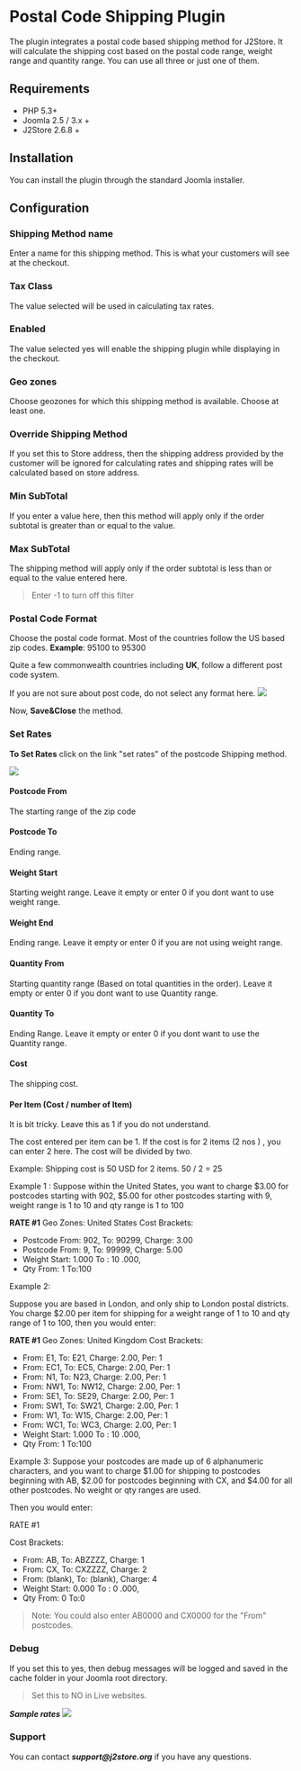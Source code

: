 # Postal Code Shipping Plugin

The plugin integrates a postal code based shipping method for J2Store. It will calculate the shipping cost based on the postal code range, weight range and quantity range. You can use all three or just one of them.

## Requirements

- PHP 5.3+
- Joomla 2.5 / 3.x +
- J2Store 2.6.8 +

## Installation

You can install the plugin through the standard Joomla installer.

## Configuration

### Shipping Method name

Enter a name for this shipping method. This is what your customers will see at the checkout.

### Tax Class

The value selected will be used in calculating tax rates.

### Enabled

The value selected yes will enable the shipping plugin while displaying in the checkout.

### Geo zones

Choose geozones for which this shipping method is available. Choose at least one.

### Override Shipping Method

If you set this to Store address, then the shipping address provided by the customer will be ignored for calculating rates and shipping rates will be calculated based on store address.

### Min SubTotal

If you enter a value here, then this method will apply only if the order subtotal is greater than or equal to the value.

### Max SubTotal

The shipping method will apply only if the order subtotal is less than or equal to the value entered here.

> Enter -1 to turn off this filter

### Postal Code Format

Choose the postal code format. Most of the countries follow the US based zip codes. **Example**: 95100 to 95300

Quite a few commonwealth countries including **UK**, follow a different post code system.

If you are not sure about post code, do not select any format here. ![](./assets/images/creating_method.png)

Now, **Save&Close** the method.

### Set Rates

**To Set Rates** click on the link "set rates" of the postcode Shipping method.

![](./assets/images/to_set_rate.png)

#### Postcode From

The starting range of the zip code

#### Postcode To

Ending range.

#### Weight Start

Starting weight range. Leave it empty or enter 0 if you dont want to use weight range.

#### Weight End

Ending range. Leave it empty or enter 0 if you are not using weight range.

#### Quantity From

Starting quantity range (Based on total quantities in the order). Leave it empty or enter 0 if you dont want to use Quantity range.

#### Quantity To

Ending Range. Leave it empty or enter 0 if you dont want to use the Quantity range.

#### Cost

The shipping cost.

#### Per Item (Cost / number of Item)

It is bit tricky. Leave this as 1 if you do not understand.

The cost entered per item can be 1\. If the cost is for 2 items (2 nos ) , you can enter 2 here. The cost will be divided by two.

Example: Shipping cost is 50 USD for 2 items. 50 / 2 = 25

Example 1 : Suppose within the United States, you want to charge $3.00 for postcodes starting with 902, $5.00 for other postcodes starting with 9, weight range is 1 to 10 and qty range is 1 to 100

**RATE #1** Geo Zones: United States Cost Brackets:

- Postcode From: 902, To: 90299, Charge: 3.00
- Postcode From: 9, To: 99999, Charge: 5.00
- Weight Start: 1.000 To : 10 .000,
- Qty From: 1 To:100

Example 2:

Suppose you are based in London, and only ship to London postal districts. You charge $2.00 per item for shipping for a weight range of 1 to 10 and qty range of 1 to 100, then you would enter:

**RATE #1** Geo Zones: United Kingdom Cost Brackets:

- From: E1, To: E21, Charge: 2.00, Per: 1
- From: EC1, To: EC5, Charge: 2.00, Per: 1
- From: N1, To: N23, Charge: 2.00, Per: 1
- From: NW1, To: NW12, Charge: 2.00, Per: 1
- From: SE1, To: SE29, Charge: 2.00, Per: 1
- From: SW1, To: SW21, Charge: 2.00, Per: 1
- From: W1, To: W15, Charge: 2.00, Per: 1
- From: WC1, To: WC3, Charge: 2.00, Per: 1
- Weight Start: 1.000 To : 10 .000,
- Qty From: 1 To:100

Example 3: Suppose your postcodes are made up of 6 alphanumeric characters, and you want to charge $1.00 for shipping to postcodes beginning with AB, $2.00 for postcodes beginning with CX, and $4.00 for all other postcodes. No weight or qty ranges are used.

Then you would enter:

RATE #1

Cost Brackets:

- From: AB, To: ABZZZZ, Charge: 1
- From: CX, To: CXZZZZ, Charge: 2
- From: (blank), To: (blank), Charge: 4
- Weight Start: 0.000 To : 0 .000,
- Qty From: 0 To:0

> Note: You could also enter AB0000 and CX0000 for the "From" postcodes.

### Debug

If you set this to yes, then debug messages will be logged and saved in the cache folder in your Joomla root directory.

> Set this to NO in Live websites.

**_Sample rates_**  ![](./assets/images/setting_rates.png)

### Support

You can contact **_support@j2store.org_** if you have any questions.
